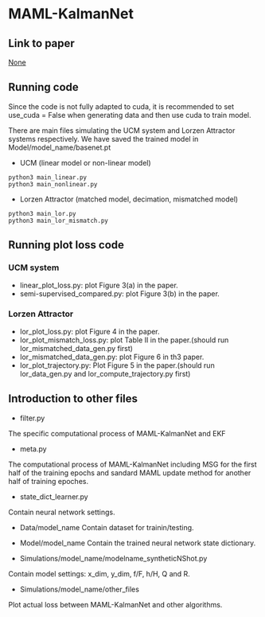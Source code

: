 # MAML-KalmanNet

## Link to paper

[None](https://github.com/ShanLi-2000/MAML-KalmanNet)
<!-- [KalmanNet: Neural Network Aided Kalman Filtering for Partially Known Dynamics](https://arxiv.org/abs/2107.10043) -->

## Running code

Since the code is not fully adapted to cuda, it is recommended to set use_cuda = False when generating data and then use cuda to train model.

There are main files simulating the UCM system and Lorzen Attractor systems respectively.
We have saved the trained model in Model/model_name/basenet.pt

* UCM (linear model or non-linear model)

```
python3 main_linear.py
python3 main_nonlinear.py
```

* Lorzen Attractor (matched model, decimation, mismatched model)

```
python3 main_lor.py
python3 main_lor_mismatch.py
```

## Running plot loss code

### UCM system

- linear_plot_loss.py: plot Figure 3(a) in the paper.
- semi-supervised_compared.py: plot Figure 3(b) in the paper.

### Lorzen Attractor

- lor_plot_loss.py: plot Figure 4 in the paper.
- lor_plot_mismatch_loss.py: plot Table II in the paper.(should run lor_mismatched_data_gen.py first)
- lor_mismatched_data_gen.py: plot Figure 6 in th3 paper.
- lor_plot_trajectory.py: Plot Figure 5 in the paper.(should run lor_data_gen.py and lor_compute_trajectory.py first)

## Introduction to other files

* filter.py

The specific computational process of MAML-KalmanNet and EKF

* meta.py

The computational process of MAML-KalmanNet including MSG for the first half of the training epochs and sandard MAML update method for another half of training epoches.

* state_dict_learner.py

Contain neural network settings.

* Data/model_name
Contain dataset for trainin/testing.

* Model/model_name
Contain the trained neural network state dictionary.

* Simulations/model_name/modelname_syntheticNShot.py

Contain model settings: x_dim, y_dim, f/F, h/H, Q and R. 

* Simulations/model_name/other_files

Plot actual loss between MAML-KalmanNet and other algorithms.

